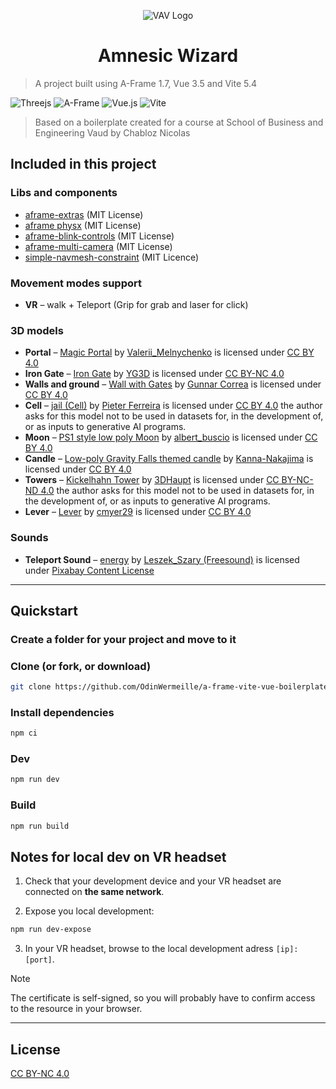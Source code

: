 <p align="center">
    <img src="./logo.svg" alt="VAV Logo" align="center"/>
</p>
<h1 align="center">Amnesic Wizard</h1>

> A project built using A-Frame 1.7, Vue 3.5 and Vite 5.4

![Threejs](https://img.shields.io/badge/threejs-black?style=for-the-badge&logo=three.js&logoColor=white)
![A-Frame](https://img.shields.io/badge/A%E2%80%93Frame-1.7-brightgreen?style=for-the-badge&labelColor=%23ef2d5e&color=%23ef2d5e)
![Vue.js](https://img.shields.io/badge/vuejs-%2335495e.svg?style=for-the-badge&logo=vuedotjs&logoColor=%234FC08D)
![Vite](https://img.shields.io/badge/vite-%23646CFF.svg?style=for-the-badge&logo=vite&logoColor=white)

> Based on a boilerplate created for a course at School of Business and Engineering Vaud by Chabloz Nicolas

## Included in this project

### Libs and components

- [aframe-extras](https://github.com/c-frame/aframe-extras) (MIT License)
- [aframe physx](https://github.com/c-frame/physx) (MIT License)
- [aframe-blink-controls](https://github.com/jure/aframe-blink-controls) (MIT License)
- [aframe-multi-camera](https://github.com/diarmidmackenzie/aframe-multi-camera/) (MIT License)
- [simple-navmesh-constraint](https://github.com/AdaRoseCannon/aframe-xr-boilerplate) (MIT Licence)

### Movement modes support

- **VR** – walk + Teleport (Grip for grab and laser for click)

### 3D models

- **Portal** – [Magic Portal](https://sketchfab.com/3d-models/magic-portal-88a7c64fa3d3431b8cd22e8fedc71e78) by [Valerii_Melnychenko](https://sketchfab.com/Valerii_Melnychenko) is licensed under [CC BY 4.0](https://creativecommons.org/licenses/by/4.0/)
- **Iron Gate** – [Iron Gate](https://sketchfab.com/3d-models/iron-gate-eefe5c295e8342e088e27735dc5c9f71) by [YG3D](https://sketchfab.com/YGMax) is licensed under [CC BY-NC 4.0](https://creativecommons.org/licenses/by-nc/4.0/)
- **Walls and ground** – [Wall with Gates](https://sketchfab.com/3d-models/wall-with-gates-e87f42b2534d4e53967a7da22c9fcf58) by [Gunnar Correa](https://sketchfab.com/gunnarcorrea) is licensed under [CC BY 4.0](https://creativecommons.org/licenses/by/4.0/)
- **Cell** – [jail (Cell)](https://sketchfab.com/3d-models/jail-cell-ddc41a6835374fd7aa4574e93e0590ca) by [Pieter Ferreira](https://sketchfab.com/Badboy17Aiden) is licensed under [CC BY 4.0](https://creativecommons.org/licenses/by/4.0/) the author asks for this model not to be used in datasets for, in the development of, or as inputs to generative AI programs.
- **Moon** – [PS1 style low poly Moon](https://sketchfab.com/3d-models/ps1-style-low-poly-moon-a0800eda5580488092cbb48c415180a9) by [albert_buscio](https://sketchfab.com/albert_buscio) is licensed under [CC BY 4.0](https://creativecommons.org/licenses/by/4.0/)
- **Candle** – [Low-poly Gravity Falls themed candle](https://sketchfab.com/3d-models/low-poly-gravity-falls-themed-candle-b56cc6ebea1441f0aab1c1cc36299ecc) by [Kanna-Nakajima](https://sketchfab.com/Kanna-nakajima) is licensed under [CC BY 4.0](https://creativecommons.org/licenses/by/4.0/)
- **Towers** – [Kickelhahn Tower](https://sketchfab.com/3d-models/kickelhahn-tower-weyeuTkdMADFF53EZq4U38mmx3P) by [3DHaupt](https://sketchfab.com/dennish2010) is licensed under [CC BY-NC-ND 4.0](https://creativecommons.org/licenses/by-nc-nd/4.0/) the author asks for this model not to be used in datasets for, in the development of, or as inputs to generative AI programs.
- **Lever** – [Lever](https://sketchfab.com/3d-models/lever-711403ceebb94b77a6eca5c0e631d3b6) by [cmyer29](https://sketchfab.com/cmyer29) is licensed under [CC BY 4.0](https://creativecommons.org/licenses/by/4.0/)

### Sounds

- **Teleport Sound** – [energy](https://pixabay.com/sound-effects/energy-90321/) by [Leszek_Szary (Freesound)](https://pixabay.com/fr/users/freesound_community-46691455/) is licensed under [Pixabay Content License](https://pixabay.com/service/license-summary/)
---

## Quickstart

### Create a folder for your project and move to it

### Clone (or fork, or download)

```sh
git clone https://github.com/OdinWermeille/a-frame-vite-vue-boilerplate.git .
```

### Install dependencies

```sh
npm ci
```

### Dev

```sh
npm run dev
```

### Build

```sh
npm run build
```

## Notes for local dev on VR headset

1. Check that your development device and your VR headset are connected on **the same network**.

2. Expose you local development:

```sh
npm run dev-expose
```

3. In your VR headset, browse to the local development adress `[ip]:[port]`.

> [!NOTE]
> The certificate is self-signed, so you will probably have to confirm access to the resource in your browser.

---

## License

[CC BY-NC 4.0](https://creativecommons.org/licenses/by-nc/4.0/)
